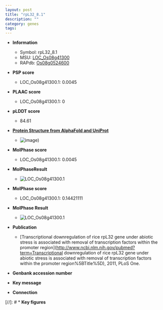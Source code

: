 ```yaml
---
layout: post
title: "rpL32_8.1"
description: ""
category: genes
tags: 
---
```


* **Information**  
    + Symbol: rpL32_8.1  
    + MSU: [LOC_Os08g41300](http://rice.plantbiology.msu.edu/cgi-bin/ORF_infopage.cgi?orf=LOC_Os08g41300)  
    + RAPdb: [Os08g0524600](http://rapdb.dna.affrc.go.jp/viewer/gbrowse_details/irgsp1?name=Os08g0524600)  

* **PSP score**  
    + LOC_Os08g41300.1: 0.0045 

* **PLAAC score**  
    + LOC_Os08g41300.1: 0 

* **pLDDT score**
    + 84.61

* **[Protein Structure from AlphaFold and UniProt](https://www.uniprot.org/uniprotkb/Q0J4B8/entry#structure)**
    + ![image](https://ricepsp.github.io/images/Q0/AF-Q0J4B8-F1.png))

* **MolPhase score**
    + LOC_Os08g41300.1: 0.0045

* **MolPhaseResult**
    + ![LOC_Os08g41300.1](https://ricepsp.github.io/pictures/LOC_Os08g/LOC_Os08g41300.1.png)

* **MolPhase score**
    + LOC_Os08g41300.1: 0.14421111

* **MolPhase Result**
    + ![LOC_Os08g41300.1](https://304243504.github.io/Pictures/LOC_Os08g/LOC_Os08g41300.1.png)

* **Publication**  
    + [Transcriptional downregulation of rice rpL32 gene under abiotic stress is associated with removal of transcription factors within the promoter region](http://www.ncbi.nlm.nih.gov/pubmed?term=Transcriptional downregulation of rice rpL32 gene under abiotic stress is associated with removal of transcription factors within the promoter region%5BTitle%5D), 2011, PLoS One.

* **Genbank accession number**  

* **Key message**  

* **Connection**  

[//]: # * **Key figures**  


